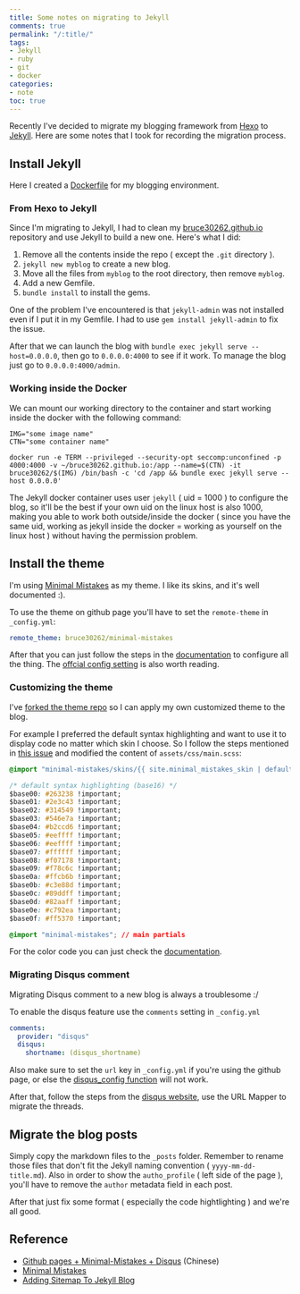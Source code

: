 ```yaml
---
title: Some notes on migrating to Jekyll
comments: true
permalink: "/:title/"
tags:
- Jekyll
- ruby
- git
- docker
categories:
- note
toc: true
---
```


Recently I've decided to migrate my blogging framework from [Hexo](https://hexo.io/zh-tw/) to [Jekyll](https://jekyllrb.com/). Here are some notes that I took for recording the migration process.

<!-- more -->

## Install Jekyll
Here I created a [Dockerfile](https://github.com/bruce30262/docker-misc/blob/master/jekyll-blog/Dockerfile) for my blogging environment. 

### From Hexo to Jekyll
Since I'm migrating to Jekyll, I had to clean my [bruce30262.github.io](https://github.com/bruce30262/bruce30262.github.io) repository and use Jekyll to build a new one. Here's what I did:
1. Remove all the contents inside the repo ( except the `.git` directory ).
2. `jekyll new myblog` to create a new blog.
3. Move all the files from `myblog` to the root directory, then remove `myblog`.
4. Add a new Gemfile.
5. `bundle install` to install the gems.

One of the problem I've encountered is that `jekyll-admin` was not installed even if I put it in my Gemfile. I had to use `gem install jekyll-admin` to fix the issue.

After that we can launch the blog with `bundle exec jekyll serve --host=0.0.0.0`, then go to `0.0.0.0:4000` to see if it work. To manage the blog just go to `0.0.0.0:4000/admin`.

### Working inside the Docker
We can mount our working directory to the container and start working inside the docker with the following command:

```
IMG="some image name"
CTN="some container name"

docker run -e TERM --privileged --security-opt seccomp:unconfined -p 4000:4000 -v ~/bruce30262.github.io:/app --name=$(CTN) -it bruce30262/$(IMG) /bin/bash -c 'cd /app && bundle exec jekyll serve --host 0.0.0.0'
```

The Jekyll docker container uses user `jekyll` ( uid = 1000 ) to configure the blog, so it'll be the best if your own uid on the linux host is also 1000, making you able to work both outside/inside the docker ( since you have the same uid, working as jekyll inside the docker = working as yourself on the linux host ) without having the permission problem.

## Install the theme
I'm using [Minimal Mistakes](https://mmistakes.github.io/minimal-mistakes/) as my theme. I like its skins, and it's well documented :).

To use the theme on github page you'll have to set the `remote-theme` in `_config.yml`:

```yml
remote_theme: bruce30262/minimal-mistakes
```

After that you can just follow the steps in the [documentation](https://mmistakes.github.io/minimal-mistakes/docs/configuration/) to configure all the thing. The [offcial config setting](https://github.com/mmistakes/minimal-mistakes/blob/master/docs/_config.yml) is also worth reading. 

### Customizing the theme

I've [forked the theme repo](https://github.com/bruce30262/minimal-mistakes) so I can apply my own customized theme to the blog.

For example I preferred the default syntax highlighting and want to use it to display code no matter which skin I choose. So I follow the steps mentioned in [this issue](https://github.com/mmistakes/minimal-mistakes/issues/1458) and modified the content of `assets/css/main.scss`:
```css
@import "minimal-mistakes/skins/{{ site.minimal_mistakes_skin | default: 'default' }}"; // skin

/* default syntax highlighting (base16) */
$base00: #263238 !important; 
$base01: #2e3c43 !important;
$base02: #314549 !important;
$base03: #546e7a !important;
$base04: #b2ccd6 !important;
$base05: #eeffff !important;
$base06: #eeffff !important;
$base07: #ffffff !important;
$base08: #f07178 !important;
$base09: #f78c6c !important;
$base0a: #ffcb6b !important;
$base0b: #c3e88d !important;
$base0c: #89ddff !important;
$base0d: #82aaff !important;
$base0e: #c792ea !important;
$base0f: #ff5370 !important;

@import "minimal-mistakes"; // main partials
```

For the color code you can just check the [documentation](https://mmistakes.github.io/minimal-mistakes/docs/stylesheets/#colors).

### Migrating Disqus comment

Migrating Disqus comment to a new blog is always a troublesome :/

To enable the disqus feature use the `comments` setting in `_config.yml`

```yml
comments:
  provider: "disqus"
  disqus:
    shortname: (disqus_shortname)
```

Also make sure to set the `url` key in `_config.yml` if you're using the github page, or else the [disqus_config function](https://github.com/bruce30262/bruce30262.github.io/blob/master/_site/Learning-browser-exploitation-via-33C3-CTF-feuerfuchs-challenge/index.html#L863) will not work.

After that, follow the steps from the [disqus website](https://help.disqus.com/import-export-and-syncing/url-mapper), use the URL Mapper to migrate the threads.

## Migrate the blog posts
Simply copy the markdown files to the `_posts` folder. Remember to rename those files that don't fit the Jekyll naming convention ( `yyyy-mm-dd-title.md`). Also in order to show the `autho_profile` ( left side of the page ), you'll have to remove the `author` metadata field in each post.

After that just fix some format ( especially the code hightlighting ) and  we're all good.

## Reference
* [Github pages + Minimal-Mistakes + Disqus](https://www.cnblogs.com/StartoverX/p/8996725.html) (Chinese)
* [Minimal Mistakes](https://github.com/mmistakes/minimal-mistakes)
* [Adding Sitemap To Jekyll Blog](https://blog.webjeda.com/jekyll-sitemap/)
